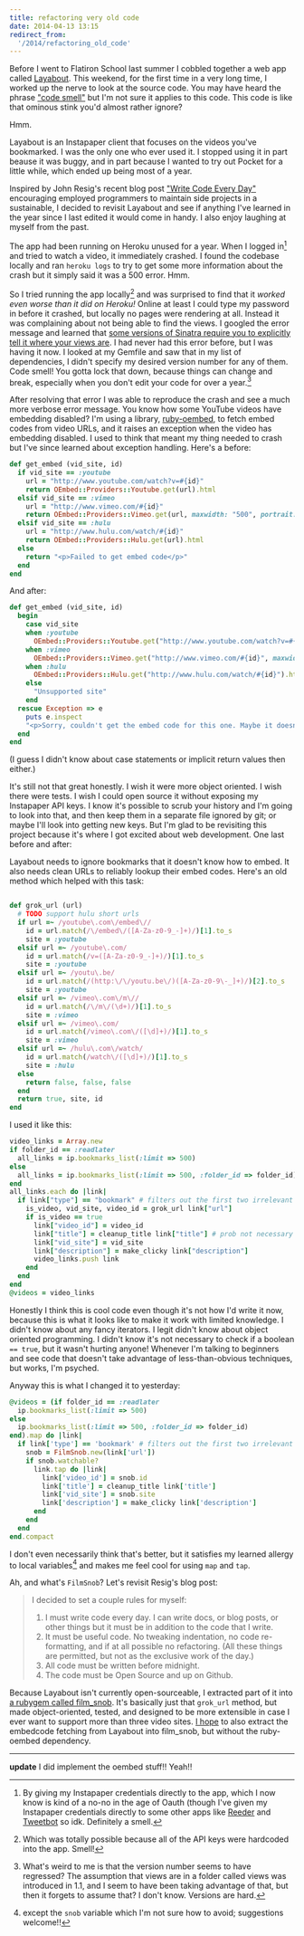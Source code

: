 ```yaml
---
title: refactoring very old code
date: 2014-04-13 13:15
redirect_from:
  '/2014/refactoring_old_code'
---
```


Before I went to Flatiron School last summer I cobbled together a web app called [Layabout](http://layabout.tv). This weekend, for the first time in a very long time, I worked up the nerve to look at the source code. You may have heard the phrase ["code smell"](http://blog.codinghorror.com/code-smells/) but I'm not sure it applies to this code. This code is like that ominous stink you'd almost rather ignore?

Hmm.

Layabout is an Instapaper client that focuses on the videos you've bookmarked. I was the only one who ever used it. I stopped using it in part beause it was buggy, and in part because I wanted to try out Pocket for a little while, which ended up being most of a year.

Inspired by John Resig's recent blog post ["Write Code Every Day"](http://ejohn.org/blog/write-code-every-day/) encouraging employed programmers to maintain side projects in a sustainable, I decided to revisit Layabout and see if anything I've learned in the year since I last edited it would come in handy. I also enjoy laughing at myself from the past.

The app had been running on Heroku unused for a year. When I logged in[^1] and tried to watch a video, it immediately crashed. I found the codebase locally and ran `heroku logs` to try to get some more information about the crash but it simply said it was a 500 error. Hmm.

[^1]: By giving my Instapaper credentials directly to the app, which I now know is kind of a no-no in the age of Oauth (though I've given my Instapaper credentials directly to some other apps like [Reeder][] and [Tweetbot][] so idk. Definitely a smell.

[Reeder]: http://reederapp.com/
[Tweetbot]: http://tapbots.com/software/tweetbot/

So I tried running the app locally[^2] and was surprised to find that it *worked even worse than it did on Heroku!* Online at least I could type my password in before it crashed, but locally no pages were rendering at all. Instead it was complaining about not being able to find the views. I googled the error message and learned that [some versions of Sinatra require you to explicitly tell it where your views are](http://stackoverflow.com/a/3836158/1154301). I had never had this error before, but I was having it now. I looked at my Gemfile and saw that in my list of dependencies, I didn't specify my desired version number for any of them. Code smell! You gotta lock that down, because things can change and break, especially when you don't edit your code for over a year.[^3]

[^2]: Which was totally possible because all of the API keys were hardcoded into the app. Smell!

[^3]: What's weird to me is that the version number seems to have regressed? The assumption that views are in a folder called views was introduced in 1.1, and I seem to have been taking advantage of that, but then it forgets to assume that? I don't know. Versions are hard.

After resolving that error I was able to reproduce the crash and see a much more verbose error message. You know how some YouTube videos have embedding disabled? I'm using a library, [ruby-oembed][], to fetch embed codes from video URLs, and it raises an exception when the video has embedding disabled. I used to think that meant my thing needed to crash but I've since learned about exception handling. Here's a before:



```ruby
def get_embed (vid_site, id)
  if vid_site == :youtube
    url = "http://www.youtube.com/watch?v=#{id}"
    return OEmbed::Providers::Youtube.get(url).html
  elsif vid_site == :vimeo
    url = "http://www.vimeo.com/#{id}"
    return OEmbed::Providers::Vimeo.get(url, maxwidth: "500", portrait: false, byline: false, title: false).html
  elsif vid_site == :hulu
    url = "http://www.hulu.com/watch/#{id}"
    return OEmbed::Providers::Hulu.get(url).html
  else
    return "<p>Failed to get embed code</p>"
  end
end
```

And after:

```ruby
def get_embed (vid_site, id)
  begin
    case vid_site
    when :youtube
      OEmbed::Providers::Youtube.get("http://www.youtube.com/watch?v=#{id}").html
    when :vimeo
      OEmbed::Providers::Vimeo.get("http://www.vimeo.com/#{id}", maxwidth: "500", portrait: false, byline: false, title: false).html
    when :hulu
      OEmbed::Providers::Hulu.get("http://www.hulu.com/watch/#{id}").html
    else
      "Unsupported site"
    end
  rescue Exception => e
    puts e.inspect
    "<p>Sorry, couldn't get the embed code for this one. Maybe it doesn't allow embedding? Or maybe it was deleted? Sorry.</p>"
  end
end
```

(I guess I didn't know about case statements or implicit return values then either.)

[ruby-oembed]: https://github.com/judofyr/ruby-oembed

It's still not that great honestly. I wish it were more object oriented. I wish there were tests. I wish I could open source it without exposing my Instapaper API keys. I know it's possible to scrub your history and I'm going to look into that, and then keep them in a separate file ignored by git; or maybe I'll look into getting new keys. But I'm glad to be revisiting this project because it's where I got excited about web development. One last before and after:

Layabout needs to ignore bookmarks that it doesn't know how to embed. It also needs clean URLs to reliably lookup their embed codes. Here's an old method which helped with this task:

```ruby

def grok_url (url)
  # TODO support hulu short urls
  if url =~ /youtube\.com\/embed\//
    id = url.match(/\/embed\/([A-Za-z0-9_-]+)/)[1].to_s
    site = :youtube
  elsif url =~ /youtube\.com/
    id = url.match(/v=([A-Za-z0-9_-]+)/)[1].to_s
    site = :youtube
  elsif url =~ /youtu\.be/
    id = url.match(/(http:\/\/youtu.be\/)([A-Za-z0-9\-_]+)/)[2].to_s
    site = :youtube
  elsif url =~ /vimeo\.com\/m\//
    id = url.match(/\/m\/(\d+)/)[1].to_s
    site = :vimeo
  elsif url =~ /vimeo\.com/
    id = url.match(/vimeo\.com\/([\d]+)/)[1].to_s
    site = :vimeo
  elsif url =~ /hulu\.com\/watch/
    id = url.match(/watch\/([\d]+)/)[1].to_s
    site = :hulu
  else
    return false, false, false
  end
  return true, site, id
end
```

I used it like this:

```ruby
video_links = Array.new
if folder_id == :readlater
  all_links = ip.bookmarks_list(:limit => 500)
else
  all_links = ip.bookmarks_list(:limit => 500, :folder_id => folder_id)
end
all_links.each do |link|
  if link["type"] == "bookmark" # filters out the first two irrelevant items
    is_video, vid_site, video_id = grok_url link["url"]
    if is_video == true
      link["video_id"] = video_id
      link["title"] = cleanup_title link["title"] # prob not necessary
      link["vid_site"] = vid_site
      link["description"] = make_clicky link["description"]
      video_links.push link
    end
  end
end
@videos = video_links
```

Honestly I think this is cool code even though it's not how I'd write it now, because this is what it looks like to make it work with limited knowledge. I didn't know about any fancy iterators. I legit didn't know about object oriented programming. I didn't know it's not necessary to check if a boolean `== true`, but it wasn't hurting anyone! Whenever I'm talking to beginners and see code that doesn't take advantage of less-than-obvious techniques, but works, I'm psyched.

Anyway this is what I changed it to yesterday:

```ruby
@videos = (if folder_id == :readlater
  ip.bookmarks_list(:limit => 500)
else
  ip.bookmarks_list(:limit => 500, :folder_id => folder_id)
end).map do |link|
  if link['type'] == 'bookmark' # filters out the first two irrelevant items
    snob = FilmSnob.new(link['url'])
    if snob.watchable?
      link.tap do |link|
        link['video_id'] = snob.id
        link['title'] = cleanup_title link['title']
        link['vid_site'] = snob.site
        link['description'] = make_clicky link['description']
      end
    end
  end
end.compact
```

I don't even necessarily think that's better, but it satisfies my learned allergy to local variables[^4] and makes me feel cool for using `map` and `tap`.

[^4]: except the `snob` variable which I'm not sure how to avoid; suggestions welcome!!

Ah, and what's `FilmSnob`? Let's revisit Resig's blog post:

> I decided to set a couple rules for myself:
>
> 1. I must write code every day. I can write docs, or blog posts, or other things but it must be in addition to the code that I write.
> 1. It must be useful code. No tweaking indentation, no code re-formatting, and if at all possible no refactoring. (All these things are permitted, but not as the exclusive work of the day.)
> 1. All code must be written before midnight.
> 1. The code must be Open Source and up on Github.

Because Layabout isn't currently open-sourceable, I extracted part of it into [a rubygem called film_snob][]. It's basically just that `grok_url` method, but made object-oriented, tested, and designed to be more extensible in case I ever want to support more than three video sites. [I hope][] to also extract the embedcode fetching from Layabout into film_snob, but without the ruby-oembed dependency.

[a rubygem called film_snob]: https://github.com/maxjacobson/film_snob
[I hope]: https://github.com/maxjacobson/film_snob/issues/1

* * *

**update** I did implement the oembed stuff!! Yeah!!
